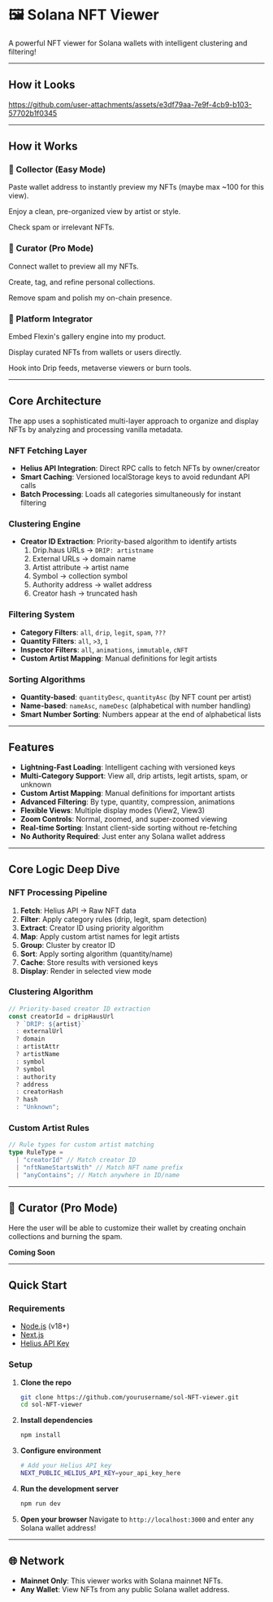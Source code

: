 # 🖼️ Solana NFT Viewer

A powerful NFT viewer for Solana wallets with intelligent clustering and filtering!

---

## How it Looks

https://github.com/user-attachments/assets/e3df79aa-7e9f-4cb9-b103-57702b1f0345

---

## How it Works

### 🎨 Collector (Easy Mode)

Paste wallet address to instantly preview my NFTs (maybe max ~100 for this view).

Enjoy a clean, pre-organized view by artist or style.

Check spam or irrelevant NFTs.

### 🧠 Curator (Pro Mode)

Connect wallet to preview all my NFTs.

Create, tag, and refine personal collections.

Remove spam and polish my on-chain presence.

### 🔌 Platform Integrator

Embed Flexin's gallery engine into my product.

Display curated NFTs from wallets or users directly.

Hook into Drip feeds, metaverse viewers or burn tools.

---

## Core Architecture

The app uses a sophisticated multi-layer approach to organize and display NFTs by analyzing and processing vanilla metadata.

### **NFT Fetching Layer**

- **Helius API Integration**: Direct RPC calls to fetch NFTs by owner/creator
- **Smart Caching**: Versioned localStorage keys to avoid redundant API calls
- **Batch Processing**: Loads all categories simultaneously for instant filtering

### **Clustering Engine**

- **Creator ID Extraction**: Priority-based algorithm to identify artists
  1. Drip.haus URLs → `DRIP: artistname`
  2. External URLs → domain name
  3. Artist attribute → artist name
  4. Symbol → collection symbol
  5. Authority address → wallet address
  6. Creator hash → truncated hash

### **Filtering System**

- **Category Filters**: `all`, `drip`, `legit`, `spam`, `???`
- **Quantity Filters**: `all`, `>3`, `1`
- **Inspector Filters**: `all`, `animations`, `immutable`, `cNFT`
- **Custom Artist Mapping**: Manual definitions for legit artists

### **Sorting Algorithms**

- **Quantity-based**: `quantityDesc`, `quantityAsc` (by NFT count per artist)
- **Name-based**: `nameAsc`, `nameDesc` (alphabetical with number handling)
- **Smart Number Sorting**: Numbers appear at the end of alphabetical lists

---

## Features

- **Lightning-Fast Loading**: Intelligent caching with versioned keys
- **Multi-Category Support**: View all, drip artists, legit artists, spam, or unknown
- **Custom Artist Mapping**: Manual definitions for important artists
- **Advanced Filtering**: By type, quantity, compression, animations
- **Flexible Views**: Multiple display modes (View2, View3)
- **Zoom Controls**: Normal, zoomed, and super-zoomed viewing
- **Real-time Sorting**: Instant client-side sorting without re-fetching
- **No Authority Required**: Just enter any Solana wallet address

---

## Core Logic Deep Dive

### **NFT Processing Pipeline**

1. **Fetch**: Helius API → Raw NFT data
2. **Filter**: Apply category rules (drip, legit, spam detection)
3. **Extract**: Creator ID using priority algorithm
4. **Map**: Apply custom artist names for legit artists
5. **Group**: Cluster by creator ID
6. **Sort**: Apply sorting algorithm (quantity/name)
7. **Cache**: Store results with versioned keys
8. **Display**: Render in selected view mode

### **Clustering Algorithm**

```typescript
// Priority-based creator ID extraction
const creatorId = dripHausUrl
  ? `DRIP: ${artist}`
  : externalUrl
  ? domain
  : artistAttr
  ? artistName
  : symbol
  ? symbol
  : authority
  ? address
  : creatorHash
  ? hash
  : "Unknown";
```

### **Custom Artist Rules**

```typescript
// Rule types for custom artist matching
type RuleType =
  | "creatorId" // Match creator ID
  | "nftNameStartsWith" // Match NFT name prefix
  | "anyContains"; // Match anywhere in ID/name
```

---

## 🧠 Curator (Pro Mode)

Here the user will be able to customize their wallet by creating onchain collections and burning the spam.

**Coming Soon**

---

## Quick Start

### Requirements

- [Node.js](https://nodejs.org/) (v18+)
- [Next.js](https://nextjs.org/)
- [Helius API Key](https://dev.helius.xyz/)

### Setup

1. **Clone the repo**

   ```bash
   git clone https://github.com/yourusername/sol-NFT-viewer.git
   cd sol-NFT-viewer
   ```

2. **Install dependencies**

   ```bash
   npm install
   ```

3. **Configure environment**

   ```bash
   # Add your Helius API key
   NEXT_PUBLIC_HELIUS_API_KEY=your_api_key_here
   ```

4. **Run the development server**

   ```bash
   npm run dev
   ```

5. **Open your browser**
   Navigate to `http://localhost:3000` and enter any Solana wallet address!

---

## 🌐 Network

- **Mainnet Only**: This viewer works with Solana mainnet NFTs.
- **Any Wallet**: View NFTs from any public Solana wallet address.
